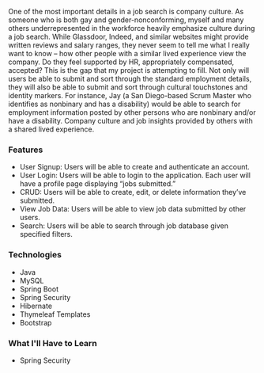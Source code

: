 One of the most important details in a job search is company culture. As someone who is both gay and gender-nonconforming, myself and many others underrepresented in the workforce heavily emphasize culture during a job search. While Glassdoor, Indeed, and similar websites might provide written reviews and salary ranges, they never seem to tell me what I really want to know – how other people with a similar lived experience view the company. Do they feel supported by HR, appropriately compensated, accepted?
This is the gap that my project is attempting to fill. Not only will users be able to submit and sort through the standard employment details, they will also be able to submit and sort through cultural touchstones and identity markers. For instance, Jay (a San Diego-based Scrum Master who identifies as nonbinary and has a disability) would be able to search for employment information posted by other persons who are nonbinary and/or have a disability. Company culture and job insights provided by others with a shared lived experience.

### Features
- User Signup: Users will be able to create and authenticate an account.
- User Login: Users will be able to login to the application. Each user will have a profile page displaying “jobs submitted.”
- CRUD: Users will be able to create, edit, or delete information they’ve submitted.
- View Job Data: Users will be able to view job data submitted by other users.
- Search: Users will be able to search through job database given specified filters.

### Technologies
-	Java
-	MySQL
-	Spring Boot
-	Spring Security
-	Hibernate
-	Thymeleaf Templates
-	Bootstrap

### What I'll Have to Learn
-	Spring Security

